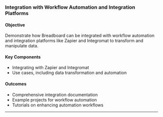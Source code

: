 ### Integration with Workflow Automation and Integration Platforms

#### Objective

Demonstrate how Breadboard can be integrated with workflow automation and integration platforms like Zapier and Integromat to transform and manipulate data.

#### Key Components

- Integrating with Zapier and Integromat
- Use cases, including data transformation and automation

#### Outcomes

- Comprehensive integration documentation
- Example projects for workflow automation
- Tutorials on enhancing automation workflows

---